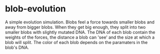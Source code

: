# blob-evolution
A simple evolution simulation. Blobs feel a force towards smaller blobs and away from bigger blobs. When they get big enough, they split into two smaller blobs with slightly mutated DNA. The DNA of each blob contain the weights of the forces, the distance a blob can 'see' and the size at which a blob will split. The color of each blob depends on the paramaters in the blob's DNA.
